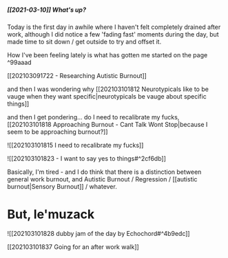 ##### [[2021-03-10]] What's up?

Today is the first day in awhile where I haven't felt completely drained after work, although I did notice a few 'fading fast' moments during the day, but made time to sit down / get outside to try and offset it.

How I've been feeling lately is what has gotten me started on the page  ^99aaad

[[202103091722 -  Researching Autistic Burnout]]

and then I was wondering why [[202103101812 Neurotypicals like to be vauge when they want specific|neurotypicals be vauge about specific things]]

and then I get pondering... do I need to recalibrate my fucks, [[202103101818 Approaching Burnout - Cant Talk Wont Stop|because I seem to be approaching burnout?]]

![[202103101815 I need to recalibrate my fucks]]

![[202103101823 - I want to say yes to things#^2cf6db]]

Basically, I'm tired - and I do think that there is a distinction between general work burnout, and Autistic Burnout / Regression / [[autistic burnout|Sensory Burnout]] / whatever.

# But, le'muzack 

![[202103101828 dubby jam of the day by Echochord#^4b9edc]]

[[202103101837 Going for an after work walk]]